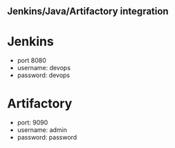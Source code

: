 ## Jenkins/Java/Artifactory integration 

# Jenkins 
- port 8080
- username: devops
- password: devops 


# Artifactory
- port: 9090
- username: admin
- password: password 
